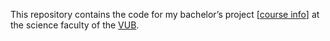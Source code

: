 This repository contains the code for my bachelor’s project [[course info](https://caliweb.cumulus.vub.ac.be/caliweb/?page=course-offer&id=006306&anchor=1&target=pr&language=en&output=html)] at the science faculty of the [VUB](http://www.vub.ac.be/en/).